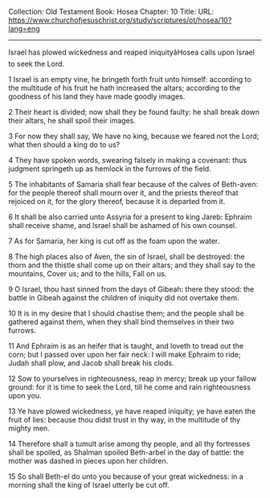 Collection: Old Testament
Book: Hosea
Chapter: 10
Title: 
URL: https://www.churchofjesuschrist.org/study/scriptures/ot/hosea/10?lang=eng

---

Israel has plowed wickedness and reaped iniquityâHosea calls upon Israel to seek the Lord.

1 Israel is an empty vine, he bringeth forth fruit unto himself: according to the multitude of his fruit he hath increased the altars; according to the goodness of his land they have made goodly images.

2 Their heart is divided; now shall they be found faulty: he shall break down their altars, he shall spoil their images.

3 For now they shall say, We have no king, because we feared not the Lord; what then should a king do to us?

4 They have spoken words, swearing falsely in making a covenant: thus judgment springeth up as hemlock in the furrows of the field.

5 The inhabitants of Samaria shall fear because of the calves of Beth-aven: for the people thereof shall mourn over it, and the priests thereof that rejoiced on it, for the glory thereof, because it is departed from it.

6 It shall be also carried unto Assyria for a present to king Jareb: Ephraim shall receive shame, and Israel shall be ashamed of his own counsel.

7 As for Samaria, her king is cut off as the foam upon the water.

8 The high places also of Aven, the sin of Israel, shall be destroyed: the thorn and the thistle shall come up on their altars; and they shall say to the mountains, Cover us; and to the hills, Fall on us.

9 O Israel, thou hast sinned from the days of Gibeah: there they stood: the battle in Gibeah against the children of iniquity did not overtake them.

10 It is in my desire that I should chastise them; and the people shall be gathered against them, when they shall bind themselves in their two furrows.

11 And Ephraim is as an heifer that is taught, and loveth to tread out the corn; but I passed over upon her fair neck: I will make Ephraim to ride; Judah shall plow, and Jacob shall break his clods.

12 Sow to yourselves in righteousness, reap in mercy; break up your fallow ground: for it is time to seek the Lord, till he come and rain righteousness upon you.

13 Ye have plowed wickedness, ye have reaped iniquity; ye have eaten the fruit of lies: because thou didst trust in thy way, in the multitude of thy mighty men.

14 Therefore shall a tumult arise among thy people, and all thy fortresses shall be spoiled, as Shalman spoiled Beth-arbel in the day of battle: the mother was dashed in pieces upon her children.

15 So shall Beth-el do unto you because of your great wickedness: in a morning shall the king of Israel utterly be cut off.
